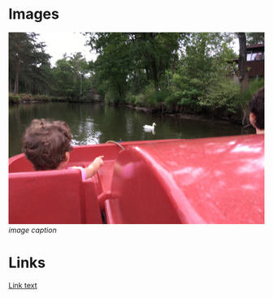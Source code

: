 # Images

![Alt text](/images/2017-07-23-anabella-pointing-at-a-duck.jpg)
*image caption*

# Links

[Link text](http://localhost:4000)

